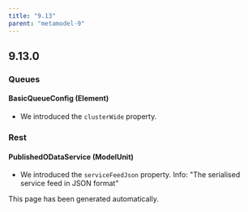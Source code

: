```yaml
---
title: "9.13"
parent: "metamodel-9"
---
```


## 9.13.0

### Queues

#### BasicQueueConfig (Element)
* We introduced the `clusterWide` property. 

### Rest

#### PublishedODataService (ModelUnit)
* We introduced the `serviceFeedJson` property. Info: "The serialised service feed in JSON format"

This page has been generated automatically.
